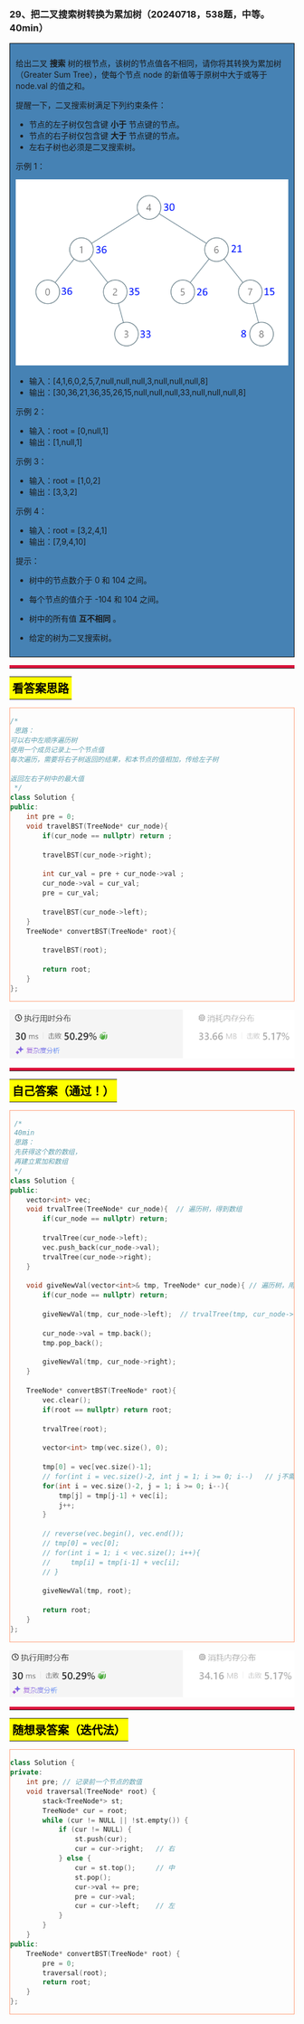 ### 29、把二叉搜索树转换为累加树（20240718，538题，中等。40min）
<div style="border: 1px solid black; padding: 10px; background-color: SteelBlue;">

给出二叉 **搜索** 树的根节点，该树的节点值各不相同，请你将其转换为累加树（Greater Sum Tree），使每个节点 node 的新值等于原树中大于或等于 node.val 的值之和。

提醒一下，二叉搜索树满足下列约束条件：

- 节点的左子树仅包含键 **小于** 节点键的节点。
- 节点的右子树仅包含键 **大于** 节点键的节点。
- 左右子树也必须是二叉搜索树。
 
示例 1：

![alt text](image/f56ba7b7547b2091a603a3ce89d779a.png)

- 输入：[4,1,6,0,2,5,7,null,null,null,3,null,null,null,8]
- 输出：[30,36,21,36,35,26,15,null,null,null,33,null,null,null,8]

示例 2：

- 输入：root = [0,null,1]
- 输出：[1,null,1]

示例 3：

- 输入：root = [1,0,2]
- 输出：[3,3,2]

示例 4：

- 输入：root = [3,2,4,1]
- 输出：[7,9,4,10]
 

提示：

- 树中的节点数介于 0 和 104 之间。
- 每个节点的值介于 -104 和 104 之间。
- 树中的所有值 **互不相同** 。
- 给定的树为二叉搜索树。

  </p>
</div>

<hr style="border-top: 5px solid #DC143C;">
<table>
  <tr>
    <td bgcolor="Yellow" style="padding: 5px; border: 0px solid black;">
      <span style="font-weight: bold; font-size: 20px;color: black;">
      看答案思路
      </span>
    </td>
  </tr>
</table>
<div style="padding: 0px; border: 1.5px solid LightSalmon; margin-bottom: 10px;">

```C++ {.line-numbers}
/*
 思路：
可以右中左顺序遍历树
使用一个成员记录上一个节点值
每次遍历，需要将右子树返回的结果，和本节点的值相加，传给左子树

返回左右子树中的最大值
 */
class Solution {
public:
    int pre = 0;
    void travelBST(TreeNode* cur_node){
        if(cur_node == nullptr) return ;

        travelBST(cur_node->right);

        int cur_val = pre + cur_node->val ;
        cur_node->val = cur_val;
        pre = cur_val;

        travelBST(cur_node->left);
    }
    TreeNode* convertBST(TreeNode* root){

        travelBST(root);

        return root;
    }
};
```

</div>

![alt text](image/4f51c3a8a21254438d62c4745be787b.png)

<hr style="border-top: 5px solid #DC143C;">

<table>
  <tr>
    <td bgcolor="Yellow" style="padding: 5px; border: 0px solid black;">
      <span style="font-weight: bold; font-size: 20px;color: black;">
      自己答案（通过！）
      </span>
    </td>
  </tr>
</table>

<div style="padding: 0px; border: 1.5px solid LightSalmon; margin-bottom: 10px">

```C++ {.line-numbers}
 /*
 40min
 思路：
 先获得这个数的数组，
 再建立累加和数组
 */
class Solution {
public:
    vector<int> vec;
    void trvalTree(TreeNode* cur_node){  // 遍历树，得到数组
        if(cur_node == nullptr) return;

        trvalTree(cur_node->left);
        vec.push_back(cur_node->val);
        trvalTree(cur_node->right);
    }

    void giveNewVal(vector<int>& tmp, TreeNode* cur_node){ // 遍历树，用数组重新赋值
        if(cur_node == nullptr) return;

        giveNewVal(tmp, cur_node->left);  // trvalTree(tmp, cur_node->left);  用错函数了！！！复制粘贴后，要好好检查内容对不对啊！！！

        cur_node->val = tmp.back();
        tmp.pop_back();

        giveNewVal(tmp, cur_node->right);
    }

    TreeNode* convertBST(TreeNode* root){
        vec.clear();
        if(root == nullptr) return root;

        trvalTree(root);

        vector<int> tmp(vec.size(), 0);

        tmp[0] = vec[vec.size()-1];
        // for(int i = vec.size()-2, int j = 1; i >= 0; i--)   // j不需要int声明
        for(int i = vec.size()-2, j = 1; i >= 0; i--){
            tmp[j] = tmp[j-1] + vec[i];
            j++;
        }

        // reverse(vec.begin(), vec.end());
        // tmp[0] = vec[0];
        // for(int i = 1; i < vec.size(); i++){
        //     tmp[i] = tmp[i-1] + vec[i];
        // }

        giveNewVal(tmp, root);

        return root;
    }
};
```
</div>

![alt text](image/fe25ec5b542ecf7835541c876119c85.png)

<hr style="border-top: 5px solid #DC143C;">

<table>
  <tr>
    <td bgcolor="Yellow" style="padding: 5px; border: 0px solid black;">
      <span style="font-weight: bold; font-size: 20px;color: black;">
      随想录答案（迭代法）
      </span>
    </td>
  </tr>
</table>

<div style="padding: 0px; border: 1.5px solid LightSalmon; margin-bottom: 10px">

```C++ {.line-numbers}
class Solution {
private:
    int pre; // 记录前一个节点的数值
    void traversal(TreeNode* root) {
        stack<TreeNode*> st;
        TreeNode* cur = root;
        while (cur != NULL || !st.empty()) {
            if (cur != NULL) {
                st.push(cur);
                cur = cur->right;   // 右
            } else {
                cur = st.top();     // 中
                st.pop();
                cur->val += pre;
                pre = cur->val;
                cur = cur->left;    // 左
            }
        }
    }
public:
    TreeNode* convertBST(TreeNode* root) {
        pre = 0;
        traversal(root);
        return root;
    }
};
```
</div>
